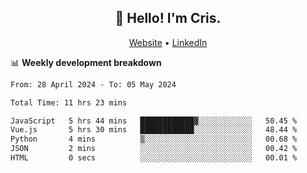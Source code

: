 
<h2 align="center">👋 Hello! I'm Cris.</h2>
<p align="center">
  <a href="https://www.criscunas.dev">Website</a> •
  <a href="https://www.linkedin.com/in/cristophercunas/">LinkedIn</a> 
</p>


📊 **Weekly development breakdown**
<!--START_SECTION:waka-->

```txt
From: 28 April 2024 - To: 05 May 2024

Total Time: 11 hrs 23 mins

JavaScript   5 hrs 44 mins   ████████████▓░░░░░░░░░░░░   50.45 %
Vue.js       5 hrs 30 mins   ████████████░░░░░░░░░░░░░   48.44 %
Python       4 mins          ▒░░░░░░░░░░░░░░░░░░░░░░░░   00.68 %
JSON         2 mins          ░░░░░░░░░░░░░░░░░░░░░░░░░   00.42 %
HTML         0 secs          ░░░░░░░░░░░░░░░░░░░░░░░░░   00.01 %
```

<!--END_SECTION:waka-->
